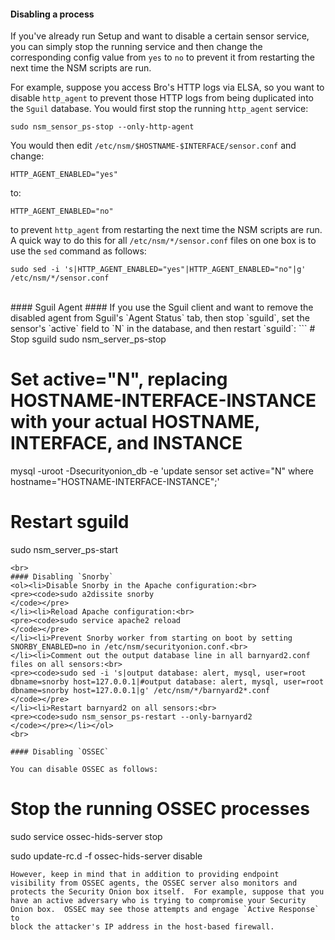 #### Disabling a process ####
If you've already run Setup and want to disable a certain sensor service, you can simply stop the running service and then change the corresponding config value from `yes` to `no` to prevent it from restarting the next time the NSM scripts are run.

For example, suppose you access Bro's HTTP logs via ELSA, so you want to disable `http_agent` to prevent those HTTP logs from being duplicated into the `Sguil` database.  You would first stop the running `http_agent` service:
```
sudo nsm_sensor_ps-stop --only-http-agent
```
You would then edit `/etc/nsm/$HOSTNAME-$INTERFACE/sensor.conf` and change:
```
HTTP_AGENT_ENABLED="yes"
```
to:
```
HTTP_AGENT_ENABLED="no"
```
to prevent `http_agent` from restarting the next time the NSM scripts are run.  A quick way to do this for all `/etc/nsm/*/sensor.conf` files on one box is to use the `sed` command as follows:
```
sudo sed -i 's|HTTP_AGENT_ENABLED="yes"|HTTP_AGENT_ENABLED="no"|g' /etc/nsm/*/sensor.conf
```
<br>
#### Sguil Agent ####
If you use the Sguil client and want to remove the disabled agent from Sguil's `Agent Status` tab, then stop `sguild`, set the sensor's `active` field to `N` in the database, and then restart `sguild`:
```
# Stop sguild
sudo nsm_server_ps-stop

# Set active="N", replacing HOSTNAME-INTERFACE-INSTANCE with your actual HOSTNAME, INTERFACE, and INSTANCE
mysql -uroot -Dsecurityonion_db -e 'update sensor set active="N" where hostname="HOSTNAME-INTERFACE-INSTANCE";'

# Restart sguild
sudo nsm_server_ps-start
```
<br>
#### Disabling `Snorby`
<ol><li>Disable Snorby in the Apache configuration:<br>
<pre><code>sudo a2dissite snorby
</code></pre>
</li><li>Reload Apache configuration:<br>
<pre><code>sudo service apache2 reload
</code></pre>
</li><li>Prevent Snorby worker from starting on boot by setting SNORBY_ENABLED=no in /etc/nsm/securityonion.conf.<br>
</li><li>Comment out the output database line in all barnyard2.conf files on all sensors:<br>
<pre><code>sudo sed -i 's|output database: alert, mysql, user=root dbname=snorby host=127.0.0.1|#output database: alert, mysql, user=root dbname=snorby host=127.0.0.1|g' /etc/nsm/*/barnyard2*.conf
</code></pre>
</li><li>Restart barnyard2 on all sensors:<br>
<pre><code>sudo nsm_sensor_ps-restart --only-barnyard2
</code></pre></li></ol>
<br>

#### Disabling `OSSEC`

You can disable OSSEC as follows:
```
# Stop the running OSSEC processes 
sudo service ossec-hids-server stop

sudo update-rc.d -f ossec-hids-server disable
```
However, keep in mind that in addition to providing endpoint
visibility from OSSEC agents, the OSSEC server also monitors and
protects the Security Onion box itself.  For example, suppose that you
have an active adversary who is trying to compromise your Security
Onion box.  OSSEC may see those attempts and engage `Active Response` to
block the attacker's IP address in the host-based firewall.